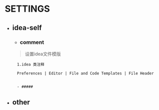 # SETTINGS

* ## idea-self
    
    + ### comment
    
    > 设置idea文件模版 </p>
        
        1.idea 类注释
        
        Preferences | Editor | File and Code Templates | File Header
        
        
        - ##### 

* ## other
